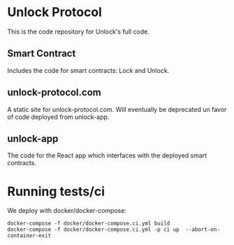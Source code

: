 # Unlock Protocol

This is the code repository for Unlock's full code.

## Smart Contract

Includes the code for smart contracts: Lock and Unlock.

## unlock-protocol.com

A static site for unlock-protocol.com. Will eventually be deprecated un favor of code deployed from
unlock-app.

## unlock-app

The code for the React app which interfaces with the deployed smart contracts.

# Running tests/ci

We deploy with docker/docker-compose:

```
docker-compose -f docker/docker-compose.ci.yml build
docker-compose -f docker/docker-compose.ci.yml -p ci up  --abort-on-container-exit
```

